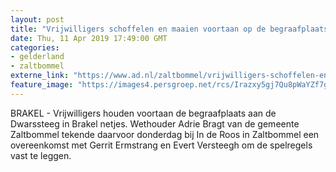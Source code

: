 ```yaml
---
layout: post
title: "Vrijwilligers schoffelen en maaien voortaan op de begraafplaats in Brakel"
date: Thu, 11 Apr 2019 17:49:00 GMT
categories: 
- gelderland 
- zaltbommel 
externe_link: "https://www.ad.nl/zaltbommel/vrijwilligers-schoffelen-en-maaien-voortaan-op-de-begraafplaats-in-brakel~a5dbe7bf/"
feature_image: "https://images4.persgroep.net/rcs/Irazxy5gj7Qu8pWaYZf7gIp5kwY/diocontent/133530422/_fitwidth/400/?appId=21791a8992982cd8da851550a453bd7f&quality=0.7"
---
```


BRAKEL - Vrijwilligers houden voortaan de begraafplaats aan de Dwarssteeg in Brakel netjes. Wethouder Adrie Bragt van de gemeente Zaltbommel tekende daarvoor donderdag bij In de Roos in Zaltbommel een overeenkomst met Gerrit Ermstrang en Evert Versteegh om de spelregels vast te leggen.
